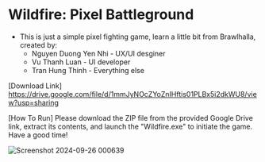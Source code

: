 # Wildfire: Pixel Battleground

- This is just a simple pixel fighting game, learn a little bit from Brawlhalla, created by:
  + Nguyen Duong Yen Nhi - UX/UI desginer
  + Vu Thanh Luan - UI developer
  + Tran Hung Thinh - Everything else

[Download Link] https://drive.google.com/file/d/1mmJyNOcZYoZnIHftis01PLBx5i2dkWU8/view?usp=sharing

[How To Run] Please download the ZIP file from the provided Google Drive link, extract its contents, and launch the "Wildfire.exe" to initiate the game. Have a good time!

![Screenshot 2024-09-26 000639](https://github.com/user-attachments/assets/282f5439-6133-4f21-aaa1-4d8930295bdd)

